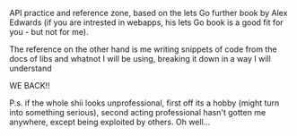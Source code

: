 API practice and reference zone, based on the lets Go further book by Alex Edwards (if you are intrested in webapps, his lets Go book is a good fit for you - but not for me).

The reference on the other hand is me writing snippets of code from the docs of libs and whatnot I will be using, breaking it down in a way I will understand

WE BACK!!

P.s. if the whole shii looks unprofessional, first off its a hobby (might turn into something serious), second acting professional hasn't gotten me anywhere, except being exploited by others.
Oh well...
